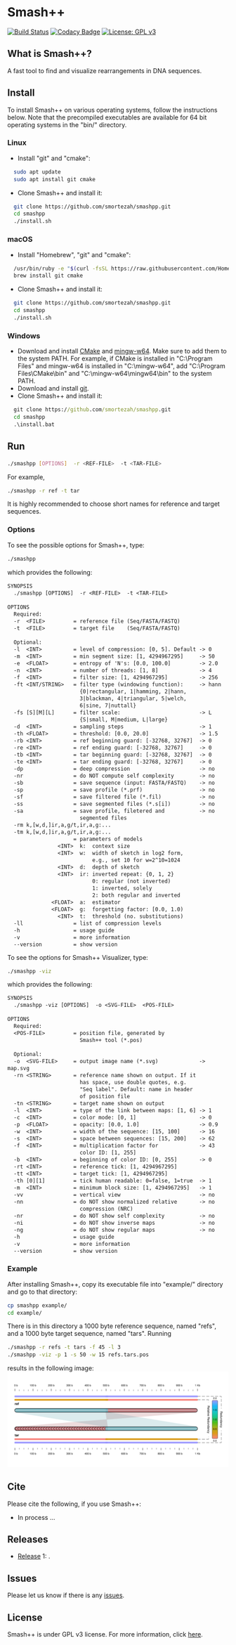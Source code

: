 # Smash++

[![Build Status](https://travis-ci.com/smortezah/smashpp.svg?token=EWxsPpL9t9UvE93uKjH5&branch=master)](https://travis-ci.com/smortezah/smashpp)
[![Codacy Badge](https://api.codacy.com/project/badge/Grade/028cee56c77046dea4bc870237aae46a)](https://www.codacy.com?utm_source=github.com&amp;utm_medium=referral&amp;utm_content=smortezah/smashpp&amp;utm_campaign=Badge_Grade)
[![License: GPL v3](https://img.shields.io/badge/License-GPL%20v3-blue.svg)](LICENSE)

## What is Smash++?
A fast tool to find and visualize rearrangements in DNA sequences.

## Install
To install Smash++ on various operating systems, follow the instructions below. Note that the precompiled executables are available for 64 bit operating systems in the "bin/" directory.

<!-- ### Conda -->


### Linux
* Install "git" and "cmake":
```bash
  sudo apt update
  sudo apt install git cmake
```
* Clone Smash++ and install it:
```bash
  git clone https://github.com/smortezah/smashpp.git
  cd smashpp
  ./install.sh
```

### macOS
* Install "Homebrew", "git" and "cmake":
```bash
  /usr/bin/ruby -e "$(curl -fsSL https://raw.githubusercontent.com/Homebrew/install/master/install)"
  brew install git cmake
```
* Clone Smash++ and install it:
```bash
  git clone https://github.com/smortezah/smashpp.git
  cd smashpp
  ./install.sh
```

### Windows
* Download and install [CMake](https://github.com/Kitware/CMake/releases/download/v3.14.4/cmake-3.14.4-win64-x64.msi) and [mingw-w64](https://sourceforge.net/projects/mingw-w64/files/latest/download). Make sure to add them to the system PATH. For example, if CMake is installed in "C:\Program Files" and mingw-w64 is installed in "C:\mingw-w64", add "C:\Program Files\CMake\bin" and "C:\mingw-w64\mingw64\bin" to the system PATH.
* Download and install [git](https://git-scm.com/download/win).
* Clone  Smash++ and install it:
```bat
  git clone https://github.com/smortezah/smashpp.git
  cd smashpp
  .\install.bat
```

## Run
```bash
./smashpp [OPTIONS]  -r <REF-FILE>  -t <TAR-FILE>
```
For example,
```bash
./smashpp -r ref -t tar
```
It is highly recommended to choose short names for reference and target 
sequences.

### Options
To see the possible options for Smash++, type:
```bash
./smashpp
```
which provides the following:
```text
SYNOPSIS
  ./smashpp [OPTIONS]  -r <REF-FILE>  -t <TAR-FILE>

OPTIONS
  Required:
  -r  <FILE>         = reference file (Seq/FASTA/FASTQ)
  -t  <FILE>         = target file    (Seq/FASTA/FASTQ)

  Optional:
  -l  <INT>          = level of compression: [0, 5]. Default -> 0
  -m  <INT>          = min segment size: [1, 4294967295]     -> 50
  -e  <FLOAT>        = entropy of 'N's: [0.0, 100.0]         -> 2.0
  -n  <INT>          = number of threads: [1, 8]             -> 4
  -f  <INT>          = filter size: [1, 4294967295]          -> 256
  -ft <INT/STRING>   = filter type (windowing function):     -> hann
                       {0|rectangular, 1|hamming, 2|hann,
                       3|blackman, 4|triangular, 5|welch,
                       6|sine, 7|nuttall}
  -fs [S][M][L]      = filter scale:                         -> L
                       {S|small, M|medium, L|large}
  -d  <INT>          = sampling steps                        -> 1
  -th <FLOAT>        = threshold: [0.0, 20.0]                -> 1.5
  -rb <INT>          = ref beginning guard: [-32768, 32767]  -> 0
  -re <INT>          = ref ending guard: [-32768, 32767]     -> 0
  -tb <INT>          = tar beginning guard: [-32768, 32767]  -> 0
  -te <INT>          = tar ending guard: [-32768, 32767]     -> 0
  -dp                = deep compression                      -> no
  -nr                = do NOT compute self complexity        -> no
  -sb                = save sequence (input: FASTA/FASTQ)    -> no
  -sp                = save profile (*.prf)                  -> no
  -sf                = save filtered file (*.fil)            -> no
  -ss                = save segmented files (*.s[i])         -> no
  -sa                = save profile, filetered and           -> no
                       segmented files
  -rm k,[w,d,]ir,a,g/t,ir,a,g:...
  -tm k,[w,d,]ir,a,g/t,ir,a,g:...
                     = parameters of models
                <INT>  k:  context size
                <INT>  w:  width of sketch in log2 form,
                           e.g., set 10 for w=2^10=1024
                <INT>  d:  depth of sketch
                <INT>  ir: inverted repeat: {0, 1, 2}
                           0: regular (not inverted)
                           1: inverted, solely
                           2: both regular and inverted
              <FLOAT>  a:  estimator
              <FLOAT>  g:  forgetting factor: [0.0, 1.0)
                <INT>  t:  threshold (no. substitutions)
  -ll                = list of compression levels
  -h                 = usage guide
  -v                 = more information
  --version          = show version
```

To see the options for Smash++ Visualizer, type:
```bash
./smashpp -viz
```
which provides the following:
```text
SYNOPSIS
  ./smashpp -viz [OPTIONS]  -o <SVG-FILE>  <POS-FILE>

OPTIONS
  Required:
  <POS-FILE>         = position file, generated by
                       Smash++ tool (*.pos)

  Optional:
  -o  <SVG-FILE>     = output image name (*.svg)             -> map.svg
  -rn <STRING>       = reference name shown on output. If it
                       has space, use double quotes, e.g.
                       "Seq label". Default: name in header
                       of position file
  -tn <STRING>       = target name shown on output
  -l  <INT>          = type of the link between maps: [1, 6] -> 1
  -c  <INT>          = color mode: [0, 1]                    -> 0
  -p  <FLOAT>        = opacity: [0.0, 1.0]                   -> 0.9
  -w  <INT>          = width of the sequence: [15, 100]      -> 16
  -s  <INT>          = space between sequences: [15, 200]    -> 62
  -f  <INT>          = multiplication factor for             -> 43
                       color ID: [1, 255]
  -b  <INT>          = beginning of color ID: [0, 255]       -> 0
  -rt <INT>          = reference tick: [1, 4294967295]
  -tt <INT>          = target tick: [1, 4294967295]
  -th [0][1]         = tick human readable: 0=false, 1=true  -> 1
  -m  <INT>          = minimum block size: [1, 4294967295]   -> 1
  -vv                = vertical view                         -> no
  -nn                = do NOT show normalized relative       -> no
                       compression (NRC)
  -nr                = do NOT show self complexity           -> no
  -ni                = do NOT show inverse maps              -> no
  -ng                = do NOT show regular maps              -> no
  -h                 = usage guide
  -v                 = more information
  --version          = show version
```

### Example
After installing Smash++, copy its executable file into "example/" directory and go to that directory:
```bash
cp smashpp example/
cd example/
```
There is in this directory a 1000 byte reference sequence, named "refs", and a 1000 byte target sequence, named "tars". Running
```bash
./smashpp -r refs -t tars -f 45 -l 3
./smashpp -viz -p 1 -s 50 -w 15 refs.tars.pos
```
results in the following image:
![example](/example.svg)

<!-- ### Compare Smash++ with other methods
In order for comparison, you might set the parameters in 
"run.sh" bash script, then run it:
```bash
./run.sh
```
With this script, you can download the datasets, install the dependencies, 
install the other tools, run all the tools, and finally, visualize the results. -->

## Cite
Please cite the following, if you use Smash++:
* In process ...

## Releases
* [Release](https://github.com/smortezah/smashpp/releases) 1: .

## Issues
Please let us know if there is any 
[issues](https://github.com/smortezah/smashpp/issues).

## License
Smash++ is under GPL v3 license. For more information, click 
[here](http://www.gnu.org/licenses/gpl-3.0.html).